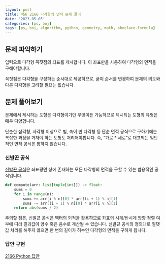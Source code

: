 ```yaml
---
layout: post
title: 백준 2166 다각형의 면적 문제 풀이
date: '2023-05-05'
categories: [ps, boj]
tags: [ps, boj, algorithm, python, geometry, math, shoelace-formula]
---
```


## 문제 파악하기

입력으로 다각형 꼭짓점의 좌표를 제시합니다. 이 좌표만을 사용하여 다각형의 면적을 구해야합니다.

꼭짓점은 다각형을 구성하는 순서대로 제공하므로, 굳이 순서를 변경하여 문제의 의도와 다른 다각형을 고려할 필요는 없습니다.

## 문제 풀어보기

문제에서 제시하는 도형은 다각형이기만 무엇이든 가능하므로 제시되는 도형의 유형은 매우 다양합니다.

단순한 삼각형, 사각형 이상으로 별, 속이 빈 다각형 등 단순 면적 공식으로 구하기에는 복잡한 과정을 거쳐야 하는 도형도 처리해야합니다. 즉, “가로 * 세로”로 대표되는 일반적인 면적 공식은 통하지 않습니다.

### 신발끈 공식

[신발끈 공식](https://ko.wikipedia.org/wiki/신발끈_공식)은 좌표평면 상에 존재하는 모든 다각형의 면적을 구할 수 있는 범용적인 공식입니다.

```python
def compute(arr: list[tuple[int]]) -> float:
    sums = 0
    for i in range(n):
        sums += arr[i % n][0] * arr[(i + 1) % n][1]
        sums -= arr[(i + 1) % n][0] * arr[i % n][1]
    return abs(sums / 2)
```

주의할 점은, 신발끈 공식은 벡터의 외적을 활용하므로 좌표의 시계/반시계 방향 정렬 여부에 따라 결과값이 양수 혹은 음수로 계산될 수 있습니다. 신발끈 공식의 정의대로 절댓값 처리를 해주지 않으면 한 변의 길이가 허수인 다각형의 면적을 구하게 됩니다.

### 답안 구현

[2166 Python 답안](https://github.com/ShapeLayer/training/blob/main/tasks/online_judge/baekjoon/python/2166.py)
